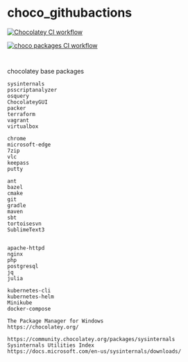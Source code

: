 # choco_githubactions
[![Chocolatey CI workflow](https://github.com/githubfoam/choco_githubactions/actions/workflows/choco-wf.yml/badge.svg?branch=main)](https://github.com/githubfoam/choco_githubactions/actions/workflows/choco-wf.yml)  

[![choco packages CI workflow](https://github.com/githubfoam/choco_githubactions/actions/workflows/choco-packages-wf.yml/badge.svg?branch=main)](https://github.com/githubfoam/choco_githubactions/actions/workflows/choco-packages-wf.yml)

~~~


~~~
chocolatey base packages
~~~
sysinternals 
psscriptanalyzer
osquery 
ChocolateyGUI 
packer
terraform
vagrant
virtualbox

chrome  
microsoft-edge 
7zip
vlc 
keepass 
putty 

ant 
bazel 
cmake 
git 
gradle 
maven 
sbt 
tortoisesvn
SublimeText3 


apache-httpd 
nginx 
php 
postgresql 
jq 
julia

kubernetes-cli 
kubernetes-helm 
Minikube 
docker-compose 
~~~
~~~
The Package Manager for Windows
https://chocolatey.org/  

https://community.chocolatey.org/packages/sysinternals
Sysinternals Utilities Index
https://docs.microsoft.com/en-us/sysinternals/downloads/
~~~